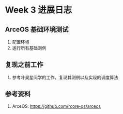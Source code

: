 # Week 3 进展日志

## ArceOS 基础环境测试

1. 配置环境
2. 运行所有基础测例

## 复现之前工作

1. 参考叶昊星同学的工作，复现其测例以及实现的调度算法

## 参考资料

1. ArceOS: https://github.com/rcore-os/arceos